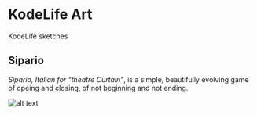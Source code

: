 # KodeLife Art
KodeLife sketches

## Sipario
_Sipario, Italian for "theatre Curtain"_, is a simple, beautifully evolving game of opeing and closing, of not beginning and not ending.

![alt text](https://raw.githubusercontent.com/rstecca/KodeLifeArt/master/Sipario/screenshot01.png "Sipario")
